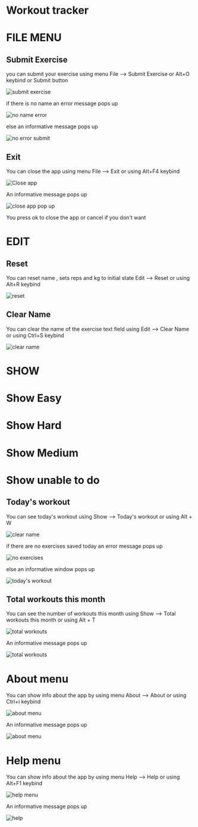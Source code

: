 # Workout tracker

# FILE MENU

## Submit Exercise

you can  submit your exercise using menu File --> Submit Exercise or Alt+O keybind or Submit button

<p><img src = "doc images/file/submit exercise.png" title="submit exercise"/> </p>

if there is no name an error message pops up

<p><img src = "doc images/file/no name error.png" title="no name error"/> </p>

else an informative message pops up 

<p><img src = "doc images/file/no error submit.png" title="no error submit"/> </p>

## Exit

You can close the app using menu File --> Exit or using Alt+F4 keybind

<p><img src = "doc images/file/close app.png" title="Close app"/> </p>

An informative message pops up

<p><img src ="doc images/file/close app pop up.png" title="close app pop up"/> </p>

You press ok to close the app or cancel if you don't want

# EDIT

## Reset

You can reset name , sets reps and kg to initial state Edit --> Reset or using Alt+R keybind

<p><img src = "doc images/edit/reset.png" title="reset"/> </p>

## Clear Name

You can clear the name of the exercise text field using Edit --> Clear Name or using Ctrl+S keybind

<p><img src = "doc images/edit/clear name.png" title="clear name"/> </p>

# SHOW

# Show Easy

# Show Hard


# Show Medium


# Show unable to do

## Today's workout

You can see today's workout using Show --> Today's workout or using Alt + W

<p><img src = "doc images/show/today's workout.png" title="clear name"/> </p>

if there are no exercises saved today an error message pops up

<p><img src = "doc images/show/no exercises.png" title="no exercises"/> </p>

else an informative window pops up


<p><img src = "doc images/show/todays workout no error.png" title="today's workout"/> </p>


## Total workouts this month

You can see the number of workouts this month using Show --> Total workouts this month or using Alt + T

<p><img src = "doc images/show/total workouts.png" title="total workouts"/> </p>


An informative message pops up

<p><img src = "doc images/show/montly workout.png" title="total workouts"/> </p>


# About menu

You can show info about the app by using menu About --> About or using Ctrl+i keybind

<p><img src="doc images/about/about menu.png" title="about menu"/></p>

An informative message pops up

<p><img src="doc images/about/about.png" title="about menu"/></p> 

# Help menu

You can show info about the app by using menu Help --> Help or using Alt+F1 keybind

<p><img src="doc images/help/help menu.png" title="help menu"/></p>

An informative message pops up

<p><img src="doc images/help/help.png" title="help"/></p>